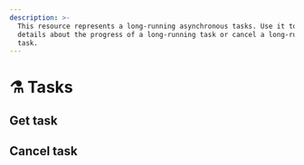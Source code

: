 ```yaml
---
description: >-
  This resource represents a long-running asynchronous tasks. Use it to obtain
  details about the progress of a long-running task or cancel a long-running
  task.
---
```


# ⚗️ Tasks

## Get task

## Cancel task

